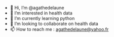 - 👋 Hi, I’m @agathedelaune
- 👀 I’m interested in health data
- 🌱 I’m currently learning python
- 💞️ I’m looking to collaborate on health data 
- 📫 How to reach me : agathedelaune@yahoo.fr

<!---
agathedelaune/agathedelaune is a ✨ special ✨ repository because its `README.md` (this file) appears on your GitHub profile.
You can click the Preview link to take a look at your changes.
--->
